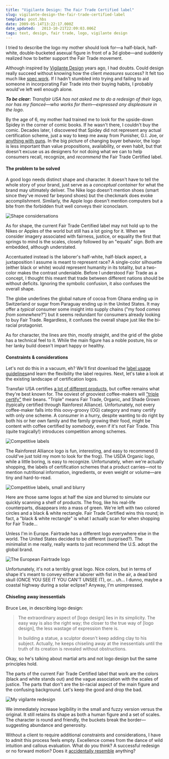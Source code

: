 ```yaml
---
title: "Vigilante Design: The Fair Trade Certified label"
slug: vigilante-design-the-fair-trade-certified-label
template: post.hbs
date: 2009-05-14T13:22:17.000Z
date_updated:   2013-10-21T22:09:03.006Z
tags: text, design, fair trade, logo, vigilante design
---
```


I tried to describe the logo my mother should look for&mdash;a half-black, half-white, double-bucketed asexual figure in front of a 3d globe&mdash;and suddenly realized how to better support the Fair Trade movement.<!--more-->

Although inspired by <a href="http://www.bearskinrug.co.uk/_articles/2005/06/27/design_vigilante/">Vigilante Design</a> years ago, I had doubts. Could design really succeed without knowing how the client <em>measures</em> success? It felt too much like <a href="http://www.no-spec.com/">spec work</a>. If I hadn't stumbled into trying and failing to aid someone in incorporating Fair Trade into their buying habits, I probably would've left well enough alone.

<em><strong>To be clear:</strong> Transfair USA has not asked me to do a redesign of their logo, nor has my fiance&eacute;&mdash;who works for them&mdash;expressed any displeasure in the logo.</em>

By the age of 6, my mother had trained me to look for the upside-down Spidey in the corner of comic books. If he wasn't there, I couldn't buy the comic. Decades later, I discovered that Spidey did not represent any actual certification scheme, just a way to keep me away from Punisher, G.I. Joe, or <a href="/little-things-my-mother-did-that-made-me-who-i-am">anything with guns</a>. In the big picture of changing buyer behavior, the logo is less important than value propositions, availability, or even habit, but that doesn't excuse us as designers for not doing what we can to help consumers recall, recognize, and <em>recommend</em> the Fair Trade Certified label.

<h4>The problem to be solved</h4>

A good logo needs distinct shape and character. It doesn't have to tell the whole story of your brand, just serve as a <em>conceptual container</em> for what the brand may ultimately deliver. The Nike logo doesn't mention shoes (smart since they've moved far beyond shoes) but the checkmark does evoke accomplishment. Similarly, the Apple logo doesn't mention computers but a bite from the forbidden fruit well conveys their iconoclasm.

<div class="figure"><img src="http://assets.stanifesto.com/images/2009/05/ft-shape.jpg" alt="Shape considersations" /></div>

As for shape, the current Fair Trade Certified label may not hold up to the Nikes or Apples of the world but still has a lot going for it. When we consider imagery associated with fairness, justice, or equality the first that springs to mind is the scales, closely followed by an "equals" sign. Both are embedded, although understated.

Accentuated instead is the laborer's half-white, half-black aspect, a juxtaposition I assume is meant to represent race? A single-color silhouette (either black or white) would represent humanity in its totality, but a two-color makes the contrast undeniable. Before I understood Fair Trade as a concept, I thought this meant that trade between different nations should be without deficits. Ignoring the symbolic confusion, it also confuses the overall shape.

The globe underlines the global nature of cocoa from Ghana ending up in Switzerland or sugar from Paraguay ending up in the United States. It may offer a <em>typical</em> consumer some insight into supply chains ("my food <em>comes from somewhere</em>?") but it seems redundant for consumers already looking to buy Fair Trade. Regardless, it confuses the overall shape just like the bi-racial protagonist.

As for character, the lines are thin, mostly straight, and the grid of the globe has a technical feel to it. While the main figure has a noble posture, his or her lanky build doesn't impart happy or healthy.

<h4>Constraints &amp; considerations</h4>

Let's not do this in a vacuum, eh? We'll first download the <a href="http://transfairusa.org/content/certification/labeluse.php">label usage guidelines</a>and learn the flexibility the label requires. Next, let's take a look at the existing landscape of certification logos.

Transfair USA certifies <a href="http://transfairusa.org/content/about/products.php">a lot of different products</a>, but coffee remains what they're best known for. The ooviest of grooviest coffee-makers will <a href="http://www.sheknows.com/articles/804726.htm">"triple certify"</a> their beans. "Triple" means Fair Trade, Organic, and Shade Grown (typically certified through Rainforest Alliance). Unfortunately, not every coffee-maker falls into this oovy-groovy (OG) category and many certify with only one scheme. A consumer in a hurry, despite wanting to do right by both his or her own family and the family growing their food, might be content with coffee certified by <em>somebody</em>, even if it's not Fair Trade. This (quite tragically!) introduces competition among schemes.

<div class="figure"><img src="http://assets.stanifesto.com/images/2009/05/ft-big.jpg" alt="Competitive labels" /></div>

The Rainforest Alliance logo is fun, interesting, and easy to recommend (I could've just told my mom to look for the frog). The USDA Organic logo, while a little boring, is easy to recognize. Unfortunately, when we're actually shopping, the labels of certification schemes that a product carries&mdash;not to mention nutritional information, ingredients, or even weight or volume&mdash;are tiny and hard-to-read.

<div class="figure"><img src="http://assets.stanifesto.com/images/2009/05/ft-small.jpg" alt="Competitive labels, small and blurry" /></div>

Here are those same logos at half the size and blurred to simulate our quickly scanning a shelf of products. The frog, like his real-life counterparts, disappears into a mass of green. We're left with two colored circles and a black & white rectangle. Fair Trade Certified wins this round; in fact, a "black & white rectangle" is what I actually scan for when shopping for Fair Trade...

Unless I'm in Europe. Fairtrade has a different logo everywhere else in the world. The United States decided to be different (surprised?). The minimalist in me really, really wants to just recommend the U.S. adopt the global brand.

<div class="figure"><img src="http://assets.stanifesto.com/images/2009/05/ft-europe.jpg" alt="The European Fairtrade logo" /></div>

Unfortunately, it's not a terribly great logo. Nice colors, but in terms of shape it's meant to convey either a laborer with fist in the air, a dead bird skull (ONCE YOU SEE IT YOU CAN'T UNSEE IT), or... uh... I dunno, maybe a coastal highway during a solar eclipse? Anyway, I'm unimpressed.

<h4>Chiseling away inessentials</h4>

Bruce Lee, in describing logo design:

<blockquote>The extraordinary aspect of [logo design] lies in its simplicity. The easy way is also the right way; the closer to the true way of [logo design], the less wastage of expression there is.

In building a statue, a sculptor doesn't keep adding clay to his subject. Actually, he keeps chiseling away at the inessentials until the truth of its creation is revealed without obstructions.</blockquote>

Okay, so he's talking about martial arts and not logo design but the same principles hold.

The parts of the current Fair Trade Certified label that work are the colors (black and white stands out) and the vague association with the scales of justice. The parts that don't are the bi-racial aspect of the main figure and the confusing background. Let's keep the good and drop the bad.

<div class="figure"><img src="http://assets.stanifesto.com/images/2009/05/ft-vigilante.jpg" alt="My vigilante redesign" /></div>

We immediately increase legibility in the small and fuzzy version versus the original. It still retains its shape as both a human figure and a set of scales. The character is round and friendly, the buckets break the border&mdash;suggesting abundance and generosity.

Without a client to require additional constraints and considerations, I have to admit this process feels empty. Excellence comes from the dance of wild intuition and callous evaluation. What do you think? A successful redesign or no forward motion? Does it <a href="http://www.flickr.com/photos/rampcreative/sets/72157594588429134/">accidentally resemble</a> anything?
